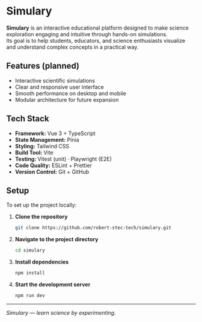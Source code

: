 # Simulary

**Simulary** is an interactive educational platform designed to make science exploration engaging and intuitive through hands-on simulations.  
Its goal is to help students, educators, and science enthusiasts visualize and understand complex concepts in a practical way.

## Features (planned)

- Interactive scientific simulations
- Clear and responsive user interface
- Smooth performance on desktop and mobile
- Modular architecture for future expansion

## Tech Stack

- **Framework:** Vue 3 + TypeScript
- **State Management:** Pinia
- **Styling:** Tailwind CSS
- **Build Tool:** Vite
- **Testing:** Vitest (unit) · Playwright (E2E)
- **Code Quality:** ESLint + Prettier
- **Version Control:** Git + GitHub

## Setup

To set up the project locally:

1. **Clone the repository**

   ```bash
   git clone https://github.com/robert-stec-tech/simulary.git
   ```

2. **Navigate to the project directory**

   ```bash
   cd simulary
   ```

3. **Install dependencies**

   ```bash
   npm install
   ```

4. **Start the development server**

   ```bash
   npm run dev
   ```

---

_Simulary — learn science by experimenting._
